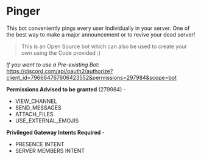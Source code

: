 # Pinger
This bot conveniently pings every user Individually in your server. One of the best way to make a major announcement or to revive your dead server!
> This is an Open Source bot which can also be used to create your own using the Code provided :)

_If you want to use a Pre-existing Bot_: https://discord.com/api/oauth2/authorize?client_id=796664767606423552&permissions=297984&scope=bot

**Permissions Advised to be granted** (279984) - 
* VIEW_CHANNEL
* SEND_MESSAGES
* ATTACH_FILES
* USE_EXTERNAL_EMOJIS

**Privileged Gateway Intents Required** -
* PRESENCE INTENT
* SERVER MEMBERS INTENT

